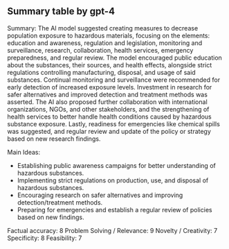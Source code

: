 ## Summary table by gpt-4
Summary: 
The AI model suggested creating measures to decrease population exposure to hazardous materials, focusing on the elements: education and awareness, regulation and legislation, monitoring and surveillance, research, collaboration, health services, emergency preparedness, and regular review. The model encouraged public education about the substances, their sources, and health effects, alongside strict regulations controlling manufacturing, disposal, and usage of said substances. Continual monitoring and surveillance were recommended for early detection of increased exposure levels. Investment in research for safer alternatives and improved detection and treatment methods was asserted. The AI also proposed further collaboration with international organizations, NGOs, and other stakeholders, and the strengthening of health services to better handle health conditions caused by hazardous substance exposure. Lastly, readiness for emergencies like chemical spills was suggested, and regular review and update of the policy or strategy based on new research findings.

Main Ideas: 
- Establishing public awareness campaigns for better understanding of hazardous substances.
- Implementing strict regulations on production, use, and disposal of hazardous substances.
- Encouraging research on safer alternatives and improving detection/treatment methods.
- Preparing for emergencies and establish a regular review of policies based on new findings.

Factual accuracy: 8
Problem Solving / Relevance: 9
Novelty / Creativity: 7
Specificity: 8
Feasibility: 7